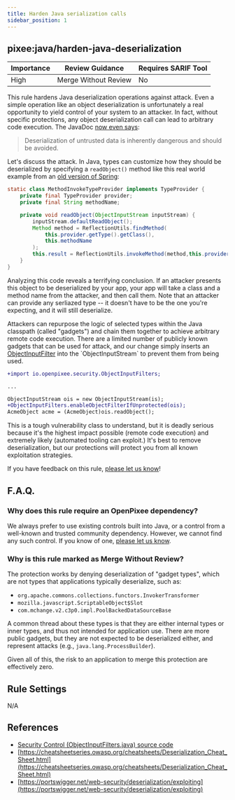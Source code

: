 ```yaml
---
title: Harden Java serialization calls
sidebar_position: 1
---
```


## pixee:java/harden-java-deserialization 

| Importance | Review Guidance      | Requires SARIF Tool |
|------------|----------------------|---------------------|
 | High       | Merge Without Review | No                  |

This rule hardens Java deserialization operations against attack. Even a simple operation like an object deserialization is unfortunately a real opportunity to yield control of your system to an attacker. In fact, without specific protections, any object deserialization call can lead to arbitrary code execution. The JavaDoc [now even says](https://docs.oracle.com/en/java/javase/17/docs/api/java.base/java/io/ObjectInputFilter.html):

> Deserialization of untrusted data is inherently dangerous and should be avoided.

Let's discuss the attack. In Java, types can customize how they should be deserialized by specifying a `readObject()` method like this real world example from an [old version of Spring](https://github.com/spring-projects/spring-framework/blob/4.0.x/spring-core/src/main/java/org/springframework/core/SerializableTypeWrapper.java#L404):

```java
static class MethodInvokeTypeProvider implements TypeProvider {
    private final TypeProvider provider;
    private final String methodName;

    private void readObject(ObjectInputStream inputStream) {
        inputStream.defaultReadObject();
        Method method = ReflectionUtils.findMethod(
            this.provider.getType().getClass(),
            this.methodName
        );
        this.result = ReflectionUtils.invokeMethod(method,this.provider.getType());
    }
}
```

Analyzing this code reveals a terrifying conclusion. If an attacker presents this object to be deserialized by your app, your app will take a class and a method name from the attacker, and then call them. Note that an attacker can provide any serliazed type -- it doesn't have to be the one you're expecting, and it will still deserialize.

Attackers can repurpose the logic of selected types within the Java classpath (called "gadgets") and chain them together to achieve arbitrary remote code execution. There are a limited number of publicly known gadgets that can be used for attack, and our change simply inserts an [ObjectInputFilter](https://docs.oracle.com/en/java/javase/17/docs/api/java.base/java/io/ObjectInputStream.html#setObjectInputFilter(java.io.ObjectInputFilter)) into the `ObjectInputStream` to prevent them from being used.

```diff
+import io.openpixee.security.ObjectInputFilters;

...

ObjectInputStream ois = new ObjectInputStream(is);
+ObjectInputFilters.enableObjectFilterIfUnprotected(ois);
AcmeObject acme = (AcmeObject)ois.readObject();
```

This is a tough vulnerability class to understand, but it is deadly serious because it's the highest impact possible (remote code execution) and extremely likely (automated tooling can exploit.) It's best to remove deserialization, but our protections will protect you from all known exploitation strategies.

If you have feedback on this rule, [please let us know](mailto:feedback@pixee.ai)!

## F.A.Q. 

### Why does this rule require an OpenPixee dependency?

We always prefer to use existing controls built into Java, or a control from a well-known and trusted community dependency. However, we cannot find any such control. If you know of one, [please let us know](https://pixee.ai/feedback/).

### Why is this rule marked as Merge Without Review?

The protection works by denying deserialization of "gadget types", which are not types that applications typically deserialize, such as:
* `org.apache.commons.collections.functors.InvokerTransformer`
* `mozilla.javascript.ScriptableObject$Slot`
* `com.mchange.v2.c3p0.impl.PoolBackedDataSourceBase`

A common thread about these types is that they are either internal types or inner types, and thus not intended for application use. There are more public gadgets, but they are not expected to be deserialized either, and represent attacks (e.g., `java.lang.ProcessBuilder`).   

Given all of this, the risk to an application to merge this protection are effectively zero.

## Rule Settings

N/A

## References
* [Security Control (ObjectInputFilters.java) source code](https://github.com/openpixee/java-security-toolkit/blob/main/src/main/java/io/openpixee/security/ObjectInputFilters.java)
* [https://cheatsheetseries.owasp.org/cheatsheets/Deserialization_Cheat_Sheet.html](https://cheatsheetseries.owasp.org/cheatsheets/Deserialization_Cheat_Sheet.html)
* [https://portswigger.net/web-security/deserialization/exploiting](https://portswigger.net/web-security/deserialization/exploiting)
